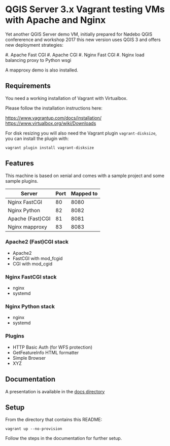 # QGIS Server 3.x Vagrant testing VMs with Apache and Nginx

Yet another QGIS Server demo VM, initially prepared for Nødebo QGIS 
confererence and workshop 2017 this new version uses QGIS 3
and offers new deployment strategies:

#. Apache Fast CGI
#. Apache CGI
#. Nginx Fast CGI
#. Nginx load balancing proxy to Python wsgi

A mapproxy demo is also installed.

## Requirements

You need a working installation of Vagrant with Virtualbox.

Please follow the installation instructions here:

https://www.vagrantup.com/docs/installation/
https://www.virtualbox.org/wiki/Downloads

For disk resizing you will also need the Vagrant plugin `vagrant-disksize`, you can install the plugin with:

    vagrant plugin install vagrant-disksize


## Features

This machine is based on xenial and comes with a sample project and some sample plugins.


| Server            | Port       | Mapped to |
|---                |---         |---        |
| Nginx FastCGI     | 80         | 8080      |
| Nginx Python      | 82         | 8082      |
| Apache (Fast)CGI  | 81         | 8081      |
| Nginx mapproxy    | 83         | 8083      |


### Apache2 (Fast)CGI stack

- Apache2
- FastCGI with mod_fcgid
- CGI with mod_cgid

### Nginx FastCGI stack

- nginx
- systemd

### Nginx Python stack

- nginx
- systemd

### Plugins

- HTTP Basic Auth (for WFS protection)
- GetFeatureInfo HTML formatter
- Simple Browser
- XYZ

## Documentation

A presentation is available in the [docs directory](docs/index.rst)

## Setup

From the directory that contains this README:

```
vagrant up --no-provision
```

Follow the steps in the documentation for further setup.



